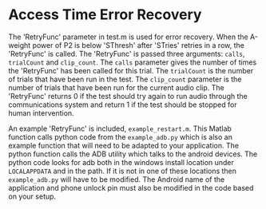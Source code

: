 # Access Time Error Recovery

The 'RetryFunc' parameter in test.m is used for error recovery. When the A-weight power of P2 is below 'SThresh' after 'STries' retries in a row, the 'RetryFunc' is called. The 'RetryFunc' is passed three arguments: `calls`, `trialCount` and `clip_count`. The `calls` parameter gives the number of times the 'RetryFunc' has been called for this trial. The `trialCount` is the number of trials that have been run in the test. The `clip_count` parameter is the number of trials that have been run for the current audio clip. The 'RetryFunc' returns 0 if the test should try again to run audio through the communications system and return 1 if the test should be stopped for human intervention.

An example 'RetryFunc' is included, `example_restart.m`. This Matlab function calls python code from the `example_adb.py` which is also an example function that will need to be adapted to your application. The python function calls the ADB utility which talks to the android devices. The python code looks for adb both in the windows install location under `LOCALAPPDATA` and in the path. If it is not in one of these locations then `example_adb.py` will have to be modified. The Android name of the application and phone unlock pin must also be modified in the code based on your setup.
